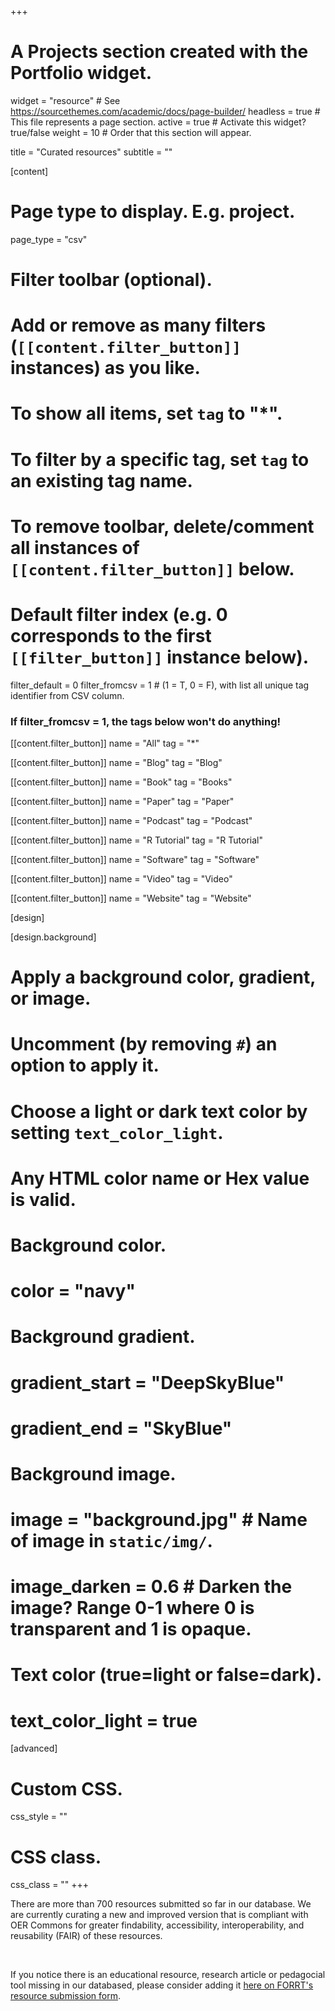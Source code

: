 +++
# A Projects section created with the Portfolio widget.
widget = "resource"  # See https://sourcethemes.com/academic/docs/page-builder/
headless = true  # This file represents a page section.
active = true  # Activate this widget? true/false
weight = 10 # Order that this section will appear.

title = "Curated resources"
subtitle = ""

[content]
  # Page type to display. E.g. project.
  page_type = "csv"
  
  # Filter toolbar (optional).
  # Add or remove as many filters (`[[content.filter_button]]` instances) as you like.
  # To show all items, set `tag` to "*".
  # To filter by a specific tag, set `tag` to an existing tag name.
  # To remove toolbar, delete/comment all instances of `[[content.filter_button]]` below.
  
  # Default filter index (e.g. 0 corresponds to the first `[[filter_button]]` instance below).
  filter_default = 0
  filter_fromcsv = 1 # (1 = T, 0 = F), with list all unique tag identifier from CSV column.

  ### If filter_fromcsv = 1, the tags below won't do anything!
  
  [[content.filter_button]]
    name = "All"
    tag = "*"
  
  [[content.filter_button]]
    name = "Blog"
    tag = "Blog"

  [[content.filter_button]]
    name = "Book"
    tag = "Books"  

  [[content.filter_button]]
    name = "Paper"
    tag = "Paper"

  [[content.filter_button]]
    name = "Podcast"
    tag = "Podcast"

  [[content.filter_button]]
    name = "R Tutorial"
    tag = "R Tutorial"

  [[content.filter_button]]
    name = "Software"
    tag = "Software"
  
  [[content.filter_button]]
    name = "Video"
    tag = "Video"

  [[content.filter_button]]
    name = "Website"
    tag = "Website"



[design]

[design.background]
  # Apply a background color, gradient, or image.
  #   Uncomment (by removing `#`) an option to apply it.
  #   Choose a light or dark text color by setting `text_color_light`.
  #   Any HTML color name or Hex value is valid.
  
  # Background color.
  # color = "navy"
  
  # Background gradient.
  # gradient_start = "DeepSkyBlue"
  # gradient_end = "SkyBlue"
  
  # Background image.
  # image = "background.jpg"  # Name of image in `static/img/`.
  # image_darken = 0.6  # Darken the image? Range 0-1 where 0 is transparent and 1 is opaque.

  # Text color (true=light or false=dark).
  # text_color_light = true  
  
[advanced]
 # Custom CSS. 
 css_style = ""
 
 # CSS class.
 css_class = ""
+++

There are more than 700 resources submitted so far in our database. We are currently curating a new and improved version that is compliant with OER Commons for greater findability, accessibility, interoperability, and reusability (FAIR) of these resources.


<br>

If you notice there is an educational resource, research article or pedagocial tool missing in our databased, please consider adding it [here on FORRT's resource submission form](https://docs.google.com/forms/d/e/1FAIpQLSdvMWSxzw3sGTTY1eYIs-nRZoy3ogQ_3Diel-PUDw1Z3pen6w/viewform).